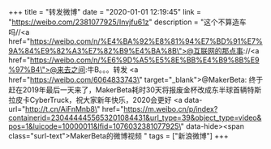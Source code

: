 +++
title = "转发微博"
date = "2020-01-01 12:19:45"
link = "https://weibo.com/2381077925/Invjfu61z"
description = "这个不算造车吗//<a href=\"https://weibo.com/n/%E4%BA%92%E8%81%94%E7%BD%91%E7%9A%84%E9%82%A3%E7%82%B9%E4%BA%8B\">@互联网的那点事</a>://<a href=\"https://weibo.com/n/%E6%9D%A5%E5%8E%BB%E4%B9%8B%E9%97%B4\">@来去之间</a>:牛B。。。转发 <a href=\"https://weibo.com/6064833743\" target=\"_blank\">@MakerBeta</a>: 终于赶在2019年最后一天来了，MakerBeta耗时30天将报废金杯改成东半球首辆特斯拉皮卡CyberTruck，祝大家新年快乐，2020会更好  <a data-url=\"http://t.cn/AiFnMnb8\" href=\"https://m.weibo.cn/p/index?containerid=2304444455653201084431&url_type=39&object_type=video&pos=1&luicode=10000011&lfid=1076032381077925\" data-hide><span class=\"surl-text\">MakerBeta的微博视频</span></a> "
tags = ["新浪微博"]
+++
